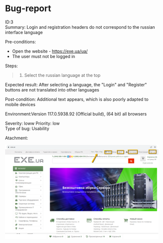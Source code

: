 # Bug-report

ID:3  
Summary: Login and registration headers do not correspond to the russian interface language

Pre-conditions:
+ Open the website - https://exe.ua/ua/
+ The user must not be logged in

Steps: 
     
> 1) Select the russian language at the top


Expected result: After selecting a language, the "Login" and "Register" buttons are not translated into other languages

Post-condition: Additional text appears, which is also poorly adapted to mobile devices

Environment:Version 117.0.5938.92 (Official build), (64 bit) all browsers

Severity: loww 
Priority: low  
Type of bug: Usability 

Atachment:

![](screenshot/TestReportID3Photo1.png)